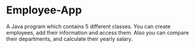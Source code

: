 # Employee-App
A Java program which contains 5 different classes. You can create employees, add their information and access them. Also you can compare their departments, and calculate their yearly salary. 

